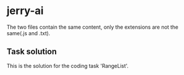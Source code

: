 # jerry-ai
The two files contain the same content, only the extensions are not the same(.js and .txt).

## Task solution
This is the solution for the coding task 'RangeList'.
